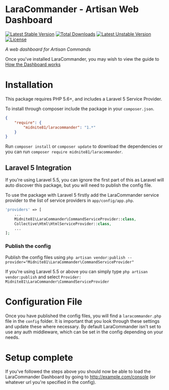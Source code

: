# LaraCommander - Artisan Web Dashboard
[![Latest Stable Version](https://poser.pugx.org/midnite81/laracommander/version)](https://packagist.org/packages/midnite81/laracommander) [![Total Downloads](https://poser.pugx.org/midnite81/laracommander/downloads)](https://packagist.org/packages/midnite81/laracommander) [![Latest Unstable Version](https://poser.pugx.org/midnite81/laracommander/v/unstable)](https://packagist.org/packages/midnite81/laracommander) [![License](https://poser.pugx.org/midnite81/laracommander/license.svg)](https://packagist.org/packages/midnite81/laracommander)

_A web dashboard for Artisan Commands_

Once you've installed LaraCommander, you may wish to view the guide to [How the Dashboard works](https://github.com/midnite81/laracommander/blob/master/dashboard.md)

# Installation

This package requires PHP 5.6+, and includes a Laravel 5 Service Provider.

To install through composer include the package in your `composer.json`.

```json
{
    "require": {
        "midnite81/laracommander": "1.*"
    }
}
```


Run `composer install` or `composer update` to download the dependencies or you can run `composer require midnite81/laracommander`.

## Laravel 5 Integration

If you're using Laravel 5.5, you can ignore the first part of this as Laravel will auto discover this package, but you 
will need to publish the config file.

To use the package with Laravel 5 firstly add the LaraCommander service provider to the list of service providers 
in `app/config/app.php`.

```php
'providers' => [
    ...
    Midnite81\LaraCommander\CommandServiceProvider::class,
    Collective\Html\HtmlServiceProvider::class,
    ...       
];
```
    
 ### Publish the config       
    
Publish the config files using 
`php artisan vendor:publish --provider="Midnite81\LaraCommander\CommandServiceProvider"`

If you're using Laravel 5.5 or above you can simply type `php artisan vendor:publish` and select 
`Provider: Midnite81\LaraCommander\CommandServiceProvider`
    
# Configuration File

Once you have published the config files, you will find a `laracommander.php` file in the `config` folder. It is 
important that you look through these settings and update these where necessary. By default LaraCommander isn't 
set to use any auth middleware, which can be set in the config depending on your needs. 

# Setup complete

If you've followed the steps above you should now be able to load the LaraCommander Dashboard by going to 
http://example.com/console (or whatever url you're specified in the config).